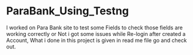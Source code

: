 # ParaBank_Using_Testng
I worked on Para Bank site to test some Fields to check those fields are working correctly or Not i got some issues while Re-login after created a Account, What i done in this project is given in read me file go and check out.
